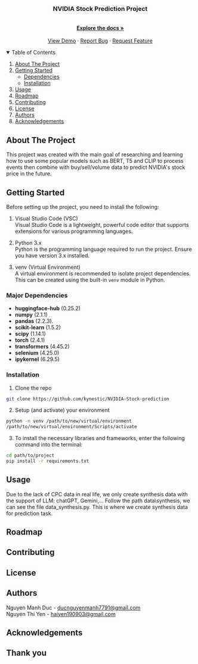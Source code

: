 <!-- PROJECT LOGO -->
<br />
<p align="center">
  <h3 align="center">NVIDIA Stock Prediction Project</h3>

  <p align="center">
    <br />
    <a href="https://curvy-scene-7cf.notion.site/Project-Report-NVIDIA-Stock-Prediction-12638586a6b380f89c51df52f44d56c4"><strong>Explore the docs »</strong></a>
    <br />
    <br />
    <a href="#usage">View Demo</a>
    ·
    <a href="https://github.com/kynestic/NVIDIA-Stock-prediction/issues">Report Bug</a>
    ·
    <a href="https://github.com/kynestic/NVIDIA-Stock-prediction/issues">Request Feature</a>
  </p>
</p>



<!-- TABLE OF CONTENTS -->
<details open="open">
  <summary>Table of Contents</summary>
  <ol>
    <li>
      <a href="#about-the-project">About The Project</a>
    </li>
    <li>
      <a href="#getting-started">Getting Started</a>
      <ul>
        <li><a href="#dependencies">Dependencies</a></li>
        <li><a href="#installation">Installation</a></li>
      </ul>
    </li>
    <li><a href="#usage">Usage</a></li>
    <li><a href="#roadmap">Roadmap</a></li>
    <li><a href="#contributing">Contributing</a></li>
    <li><a href="#license">License</a></li>
    <li><a href="#authors">Authors</a></li>
    <li><a href="#acknowledgements">Acknowledgements</a></li>
  </ol>
</details>



<!-- ABOUT THE PROJECT -->
## About The Project

This project was created with the main goal of researching and learning how to use some popular models such as BERT, T5 and CLIP to process events then combine with buy/sell/volume data to predict NVIDIA's stock price in the future.

<!-- GETTING STARTED -->
## Getting Started
Before setting up the project, you need to install the following:

1. Visual Studio Code (VSC)  
  Visual Studio Code is a lightweight, powerful code editor that supports extensions for various programming languages.

2. Python 3.x  
  Python is the programming language required to run the project. Ensure you have version 3.x installed.

3. venv (Virtual Environment)  
  A virtual environment is recommended to isolate project dependencies. This can be created using the built-in `venv` module in Python.

### Major Dependencies
- **huggingface-hub** (0.25.2)
- **numpy** (2.1.1)
- **pandas** (2.2.3).
- **scikit-learn** (1.5.2)
- **scipy** (1.14.1)
- **torch** (2.4.1)
- **transformers** (4.45.2)
- **selenium** (4.25.0)
- **ipykernel** (6.29.5)  

### Installation
1. Clone the repo
  ```sh
  git clone https://github.com/kynestic/NVIDIA-Stock-prediction
  ```
2. Setup (and activate) your environment
  ```sh
  python -m venv /path/to/new/virtual/environment
  /path/to/new/virtual/environment/Scripts/activate
  ```
3. To install the necessary libraries and frameworks, enter the following command into the terminal:
  ```sh
  cd path/to/project
  pip install -r requirements.txt
  ```


<!-- USAGE EXAMPLES -->
## Usage
  Due to the lack of CPC data in real life, we only create synthesis data with the support of LLM: chatGPT, Gemini,...
  Follow the path data\synthesis, we can see the file data_synthesis.py. This is where we create synthesis data for prediction task.

<!-- ROADMAP -->
## Roadmap


<!-- CONTRIBUTING -->
## Contributing


<!-- LICENSE -->
## License


<!-- Authors -->
## Authors
Nguyen Manh Duc - ducnguyenmanh7791@gmail.com  
Nguyen Thi Yen - haiyen190903@gmail.com  


<!-- ACKNOWLEDGEMENTS -->
## Acknowledgements


## Thank you

<!-- If this is useful: [![Buy me a coffee](https://www.buymeacoffee.com/assets/img/guidelines/download-assets-sm-1.svg)](https://www.buymeacoffee.com/catiaspsilva) -->
